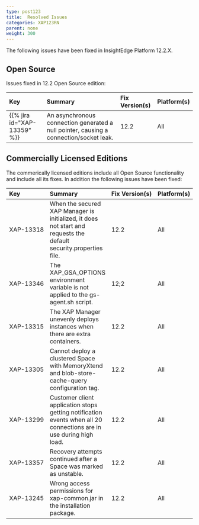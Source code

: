 ```yaml
---
type: post123
title:  Resolved Issues
categories: XAP123RN
parent: none
weight: 300
---
```


The following issues  have been fixed in InsightEdge Platform 12.2.X.

## Open Source

Issues fixed in 12.2 Open Source edition:

| Key                         | Summary                                                 | Fix Version(s) | Platform(s) |
|:----------------------------|:------------------------------------------------------------------|:-----|:-----| 
| {{% jira id="XAP-13359" %}} | An asynchronous connection generated a null pointer, causing a connection/socket leak. | 12.2 | All | 


## Commercially Licensed Editions

The commerically licensed editions include all Open Source functionality and include all its fixes. In addition  the following issues have been fixed:

| Key       | Summary                                                 | <nobr>Fix Version(s)</nobr> | Platform(s) |
|:----------|:------------------------------------------------------------------|:-----|:-----| 
| <nobr>XAP-13318</nobr> | When the secured XAP Manager is initialized, it does not start and requests the default security.properties file. | 12.2| All | 
| XAP-13346 | The XAP_GSA_OPTIONS environment variable is not applied to the gs-agent.sh script. | 12;2 | All |
| XAP-13315 | The XAP Manager unevenly deploys instances when there are extra containers. | 12.2 | All | 
| XAP-13305 | Cannot deploy a clustered Space with MemoryXtend and blob-store-cache-query configuration tag. | 12.2 | All | 
| XAP-13299 | Customer client application stops getting notification events when all 20 connections are in use during high load. | 12.2 | All |  
| XAP-13357 | Recovery attempts continued after a Space was marked as unstable. | 12.2 | All | 
| XAP-13245 | Wrong access permissions for xap-common.jar in the installation package. | 12.2 | All |  

